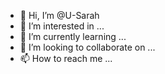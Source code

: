 - 👋 Hi, I’m @U-Sarah
- 👀 I’m interested in ...
- 🌱 I’m currently learning ...
- 💞️ I’m looking to collaborate on ...
- 📫 How to reach me ...

<!---
U-Sarah/U-Sarah is a ✨ special ✨ repository because its `README.md` (this file) appears on your GitHub profile.
You can click the Preview link to take a look at your changes.
--->
